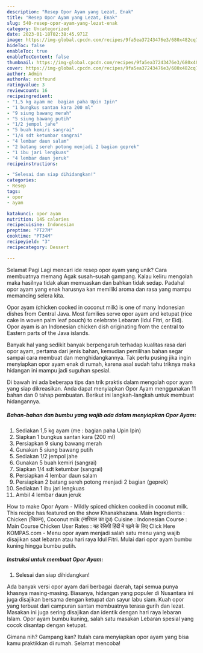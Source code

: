 ```yaml
---
description: "Resep Opor Ayam yang Lezat, Enak"
title: "Resep Opor Ayam yang Lezat, Enak"
slug: 540-resep-opor-ayam-yang-lezat-enak
category: Uncategorized
date: 2023-01-18T02:38:45.971Z
image: https://img-global.cpcdn.com/recipes/9fa5ea37243476e3/680x482cq70/opor-ayam-foto-resep-utama.jpg
hideToc: false
enableToc: true
enableTocContent: false
thumbnail: https://img-global.cpcdn.com/recipes/9fa5ea37243476e3/680x482cq70/opor-ayam-foto-resep-utama.jpg
cover: https://img-global.cpcdn.com/recipes/9fa5ea37243476e3/680x482cq70/opor-ayam-foto-resep-utama.jpg
author: Admin
authorAv: notfound
ratingvalue: 3
reviewcount: 16
recipeingredient:
- "1,5 kg ayam me  bagian paha Upin Ipin"
- "1 bungkus santan kara 200 ml"
- "9 siung bawang merah"
- "5 siung bawang putih"
- "1/2 jempol jahe"
- "5 buah kemiri sangrai"
- "1/4 sdt ketumbar sangrai"
- "4 lembar daun salam"
- "2 batang sereh potong menjadi 2 bagian geprek"
- "1 ibu jari lengkuas"
- "4 lembar daun jeruk"
recipeinstructions:

- "Selesai dan siap dihidangkan!"
categories:
- Resep
tags:
- opor
- ayam

katakunci: opor ayam 
nutrition: 145 calories
recipecuisine: Indonesian
preptime: "PT27M"
cooktime: "PT34M"
recipeyield: "3"
recipecategory: Dessert

---
```



Selamat Pagi Lagi mencari ide resep opor ayam yang unik? Cara membuatnya memang Agak susah-susah gampang. Kalau keliru mengolah maka hasilnya tidak akan memuaskan dan bahkan tidak sedap. Padahal opor ayam yang enak harusnya kan memiliki aroma dan rasa yang mampu memancing selera kita.


Opor ayam (chicken cooked in coconut milk) is one of many Indonesian dishes from Central Java. Most families serve opor ayam and ketupat (rice cake in woven palm leaf pouch) to celebrate Lebaran (Idul Fitri, or Eid). Opor ayam is an Indonesian chicken dish originating from the central to Eastern parts of the Java islands.

Banyak hal yang sedikit banyak berpengaruh terhadap kualitas rasa dari opor ayam, pertama dari jenis bahan, kemudian pemilihan bahan segar sampai cara membuat dan menghidangkannya. Tak perlu pusing jika ingin menyiapkan opor ayam enak di rumah, karena asal sudah tahu triknya maka hidangan ini mampu jadi suguhan spesial.


Di bawah ini ada beberapa tips dan trik praktis dalam mengolah opor ayam yang siap dikreasikan. Anda dapat menyiapkan Opor Ayam menggunakan 11 bahan dan 0 tahap pembuatan. Berikut ini langkah-langkah untuk membuat hidangannya.

<!--inarticleads1-->

##### Bahan-bahan dan bumbu yang wajib ada dalam menyiapkan Opor Ayam:

1. Sediakan 1,5 kg ayam (me : bagian paha Upin Ipin)
1. Siapkan 1 bungkus santan kara (200 ml)
1. Persiapkan 9 siung bawang merah
1. Gunakan 5 siung bawang putih
1. Sediakan 1/2 jempol jahe
1. Gunakan 5 buah kemiri (sangrai)
1. Siapkan 1/4 sdt ketumbar (sangrai)
1. Persiapkan 4 lembar daun salam
1. Persiapkan 2 batang sereh potong menjadi 2 bagian (geprek)
1. Sediakan 1 ibu jari lengkuas
1. Ambil 4 lembar daun jeruk


How to make Opor Ayam - Mildly spiced chicken cooked in coconut milk. This recipe has featured on the show Khanakhazana. Main Ingredients : Chicken (चिकन), Coconut milk (नारियल का दूध) Cuisine : Indonesian Course : Main Course Chicken User Rates : यह रेसिपी हिंदी में पढ़ने के लिए Click Here KOMPAS.com - Menu opor ayam menjadi salah satu menu yang wajib disajikan saat lebaran atau hari raya Idul Fitri. Mulai dari opor ayam bumbu kuning hingga bumbu putih. 

<!--inarticleads2-->

##### Instruksi untuk membuat Opor Ayam:


1. Selesai dan siap dihidangkan!

Ada banyak versi opor ayam dari berbagai daerah, tapi semua punya khasnya masing-masing. Biasanya, hidangan yang populer di Nusantara ini juga disajikan bersama dengan ketupat dan sayur labu siam. Kuah opor yang terbuat dari campuran santan membuatnya terasa gurih dan lezat. Masakan ini juga sering disajikan dan identik dengan hari raya lebaran Islam. Opor ayam bumbu kuning, salah satu masakan Lebaran spesial yang cocok disantap dengan ketupat. 

Gimana nih? Gampang kan? Itulah cara menyiapkan opor ayam yang bisa kamu praktikkan di rumah. Selamat mencoba!
